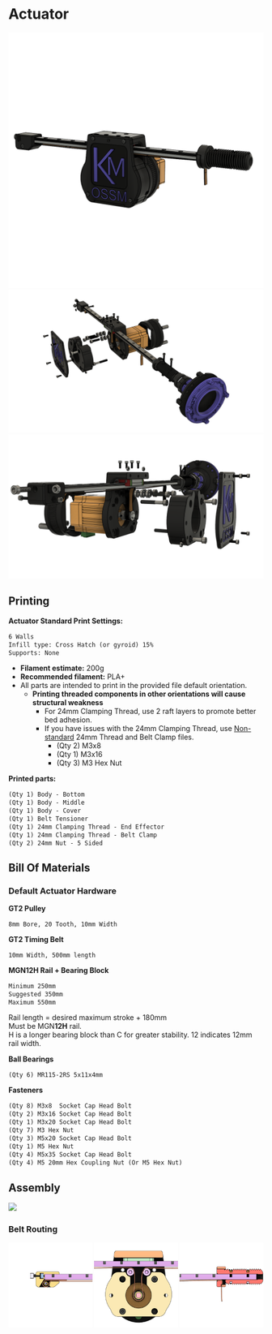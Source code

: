 # Actuator
![](_images/Overview%20-%20Actuator%20Default.png)
![](_images/Exploded%20-%20Actuator%20Default.png)
![](_images/Exploded%20ALT%20-%20Actuator%20Default.png)

## Printing
**Actuator Standard Print Settings:**  

    6 Walls
    Infill type: Cross Hatch (or gyroid) 15%
    Supports: None
 - **Filament estimate:** 200g
 - **Recommended filament:** PLA+
 - All parts are intended to print in the provided file default orientation. 
   - **Printing threaded components in other orientations will cause structural weakness**
     - For 24mm Clamping Thread, use 2 raft layers to promote better bed adhesion.
     - If you have issues with the 24mm Clamping Thread, use [Non-standard](Non-standard/) 24mm Thread and Belt Clamp files. 
       - (Qty 2) M3x8
       - (Qty 1) M3x16
       - (Qty 3) M3 Hex Nut

**Printed parts:**

    (Qty 1) Body - Bottom
    (Qty 1) Body - Middle
    (Qty 1) Body - Cover
    (Qty 1) Belt Tensioner
    (Qty 1) 24mm Clamping Thread - End Effector
    (Qty 1) 24mm Clamping Thread - Belt Clamp
    (Qty 2) 24mm Nut - 5 Sided

<!-- ### [Additional Documentation](3030%20Extrusion%20Base/README.md)  -->

## Bill Of Materials

### Default Actuator Hardware
**GT2 Pulley** 

    8mm Bore, 20 Tooth, 10mm Width
**GT2 Timing Belt** 

    10mm Width, 500mm length
**MGN12H Rail + Bearing Block**

    Minimum 250mm
    Suggested 350mm
    Maximum 550mm

Rail length = desired maximum stroke + 180mm  
Must be MGN**12H** rail.  
H is a longer bearing block than C for greater stability. 12 indicates 12mm rail width.

**Ball Bearings**

    (Qty 6) MR115-2RS 5x11x4mm 

**Fasteners**  

    (Qty 8) M3x8  Socket Cap Head Bolt 
    (Qty 2) M3x16 Socket Cap Head Bolt 
    (Qty 1) M3x20 Socket Cap Head Bolt 
    (Qty 7) M3 Hex Nut
    (Qty 3) M5x20 Socket Cap Head Bolt
    (Qty 1) M5 Hex Nut
    (Qty 4) M5x35 Socket Cap Head Bolt 
    (Qty 4) M5 20mm Hex Coupling Nut (Or M5 Hex Nut)

## Assembly
![](_images/Exploded%20ALT%20-%20Actuator%20Default.gif)
    
### Belt Routing
<div style="display: flex; justify-content: space-between;">
  <img src="_images/Cut View - Belt Routing Rear.png" style="width: 33%; height: auto;" />
  <img src="_images/Cut View - Belt Routing Middle.png" style="width: 33%; height: auto;" />
  <img src="_images/Cut View - Belt Routing Front.png" style="width: 33%; height: auto;" />
</div>
